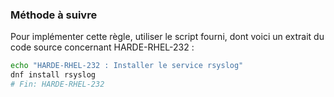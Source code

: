 
### Méthode à suivre

Pour implémenter cette règle, utiliser le script fourni, dont voici un extrait du code source concernant HARDE-RHEL-232 :

``` {.bash .numberLines}
echo "HARDE-RHEL-232 : Installer le service rsyslog"
dnf install rsyslog
# Fin: HARDE-RHEL-232
```


